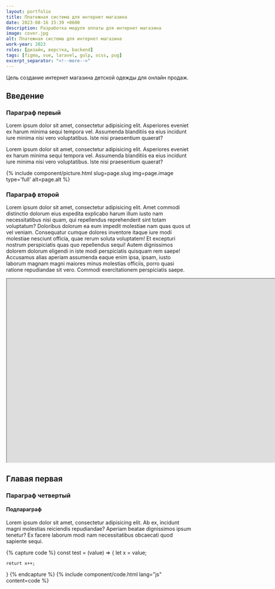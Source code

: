 ```yaml
---
layout: portfolio
title: Платежная система для интернет магазина
date: 2023-08-16 15:39 +0600
description: Разработка модуля оплаты для интернет магазина
image: cover.jpg
alt: Платежная система для интернет магазина
work-year: 2023
roles: [дизайн, верстка, backend]
tags: [figma, vue, laravel, gulp, scss, pug]
excerpt_separator: "<!--more-->"
---
```


Цель создание интернет магазина детской одежды для онлайн продаж.

<!--more-->

## Введение

### Параграф первый

Lorem ipsum dolor sit amet, consectetur adipisicing elit. Asperiores eveniet ex harum minima sequi tempora vel. Assumenda blanditiis ea eius incidunt iure minima nisi vero voluptatibus. Iste nisi praesentium quaerat?

Lorem ipsum dolor sit amet, consectetur adipisicing elit. Asperiores eveniet ex harum minima sequi tempora vel. Assumenda blanditiis ea eius incidunt iure minima nisi vero voluptatibus. Iste nisi praesentium quaerat?

{% include component/picture.html slug=page.slug img=page.image type='full' alt=page.alt %}

### Параграф второй

Lorem ipsum dolor sit amet, consectetur adipisicing elit. Amet commodi distinctio dolorum eius expedita explicabo harum illum iusto nam necessitatibus nisi quam, qui repellendus reprehenderit sint totam voluptatum? Doloribus dolorum ea eum impedit molestiae nam quas quos ut vel veniam. Consequatur cumque dolores inventore itaque iure modi molestiae nesciunt officia, quae rerum soluta voluptatem! Et excepturi nostrum perspiciatis quas quo repellendus sequi! Autem dignissimos dolorem dolorum eligendi in iste modi perspiciatis quisquam rem saepe! Accusamus alias aperiam assumenda eaque enim ipsa, ipsam, iusto laborum magnam magni maiores minus molestias officiis, porro quasi ratione repudiandae sit vero. Commodi exercitationem perspiciatis saepe.

<iframe width="1980" height="500" src="https://www.youtube.com/embed/aJoo79OwZEI" title="YouTube video player" allow="accelerometer; autoplay; clipboard-write; encrypted-media; gyroscope; picture-in-picture; web-share" allowfullscreen=""></iframe>

## Главая первая

### Параграф четвертый

#### Подпараграф

Lorem ipsum dolor sit amet, consectetur adipisicing elit. Ab ex, incidunt magni molestias reiciendis repudiandae? Aperiam beatae dignissimos ipsum tenetur? Ex facere laborum modi nam necessitatibus obcaecati quod sapiente sequi.

{% capture code %}
  const test = (value) => {
    let x = value;

    returt x++;
  }
{% endcapture %}
{% include component/code.html lang="js" content=code %}
